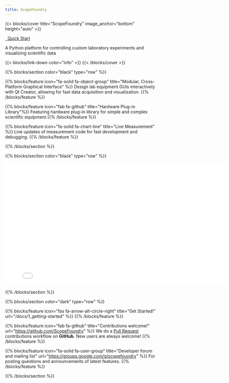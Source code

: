 ```yaml
---
title: ScopeFoundry
---
```


[getting_started_docs]:/docs/1_getting-started/

{{< blocks/cover title="ScopeFoundry" image_anchor="bottom" height="auto" >}}

<a class="btn btn-lg btn-primary me-3 mb-4" href="/docs/1_getting-started/"> 
  Quick Start <i class="fas fa-arrow-alt-circle-right ms-2"></i>
</a>


<p class="lead fw-bold mt-5">A Python platform for controlling custom laboratory experiments and visualizing scientific data


{{< blocks/link-down color="info" >}}
{{< /blocks/cover >}}



{{% blocks/section color="black" type="row" %}}


{{% blocks/feature icon="fa-solid fa-object-group" title="Modular, Cross-Platform Graphical Interface" %}}
Design lab equipment GUIs interactively with Qt Creator, allowing for fast data acquisition and visualization. {{% /blocks/feature %}}

{{% blocks/feature icon="fab fa-github" title="Hardware Plug-in Library"%}}
Featuring hardware plug-in library for simple and complex scientific equipment.{{% /blocks/feature %}}

{{% blocks/feature icon="fa-solid fa-chart-line" title="Live Measurement" %}}
Live updates of measurement code for fast development and debugging.
{{% /blocks/feature %}}


{{% /blocks/section %}}



{{% blocks/section color="black" type="row" %}}

<iframe width="800" height="400" src="//www.youtube.com/embed/kd8OitLPXcM" frameborder="0" allowfullscreen></iframe>

{{% /blocks/section %}}


{{% blocks/section color="dark" type="row"  %}}

{{% blocks/feature icon="fas fa-arrow-alt-circle-right" title="Get Started!" url="/docs/1_getting-started" %}}
{{% /blocks/feature %}}


{{% blocks/feature icon="fab fa-github" title="Contributions welcome!" url="https://github.com/ScopeFoundry" %}}
We do a [Pull Request](https://github.com/ScopeFoundry/ScopeFoundry/pulls) contributions workflow on **GitHub**. New users are always welcome!
{{% /blocks/feature %}}


{{% blocks/feature icon="fa-solid fa-user-group" title="Developer forum and mailing list" url="https://groups.google.com/g/scopefoundry" %}}
For posting questions and announcements of latest features.
{{% /blocks/feature %}}


{{% /blocks/section %}}

